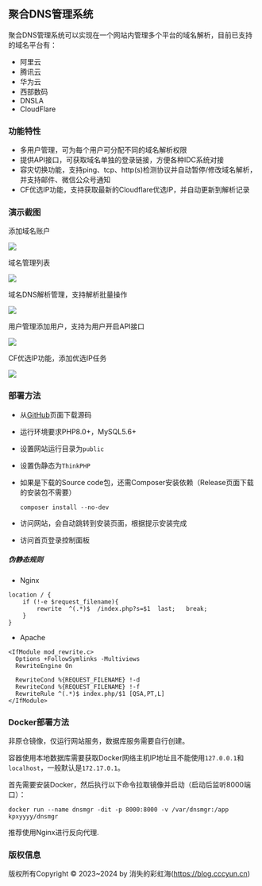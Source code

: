## 聚合DNS管理系统

聚合DNS管理系统可以实现在一个网站内管理多个平台的域名解析，目前已支持的域名平台有：

- 阿里云
- 腾讯云
- 华为云
- 西部数码
- DNSLA
- CloudFlare

### 功能特性

- 多用户管理，可为每个用户可分配不同的域名解析权限
- 提供API接口，可获取域名单独的登录链接，方便各种IDC系统对接
- 容灾切换功能，支持ping、tcp、http(s)检测协议并自动暂停/修改域名解析，并支持邮件、微信公众号通知
- CF优选IP功能，支持获取最新的Cloudflare优选IP，并自动更新到解析记录

### 演示截图

添加域名账户

![](https://p0.meituan.net/csc/090508cdc7aaabd185ba9c76a8c099f9283946.png)

域名管理列表

![](https://p0.meituan.net/csc/60bf3f607d40f30f152ad1f6ee3be098357839.png)

域名DNS解析管理，支持解析批量操作

![](https://p0.meituan.net/csc/f99c599d4febced404c88672dd50d62c212895.png)

用户管理添加用户，支持为用户开启API接口

![](https://p0.meituan.net/csc/d1bd90bedca9b6cbc5da40286bdb5cd5228438.png)

CF优选IP功能，添加优选IP任务

![](https://p1.meituan.net/csc/da70c76753aee4bce044d16fadd56e5f217660.png)

### 部署方法

* 从[GitHub](https://github.com/coolxitech/dnsmgr)页面下载源码

* 运行环境要求PHP8.0+，MySQL5.6+

* 设置网站运行目录为`public`

* 设置伪静态为`ThinkPHP`

* 如果是下载的Source code包，还需Composer安装依赖（Release页面下载的安装包不需要）

  ```
  composer install --no-dev
  ```

* 访问网站，会自动跳转到安装页面，根据提示安装完成

* 访问首页登录控制面板

##### 伪静态规则

* Nginx

```
location / {
	if (!-e $request_filename){
		rewrite  ^(.*)$  /index.php?s=$1  last;   break;
	}
}
```

* Apache

```
<IfModule mod_rewrite.c>
  Options +FollowSymlinks -Multiviews
  RewriteEngine On

  RewriteCond %{REQUEST_FILENAME} !-d
  RewriteCond %{REQUEST_FILENAME} !-f
  RewriteRule ^(.*)$ index.php/$1 [QSA,PT,L]
</IfModule>
```

### Docker部署方法
非原仓镜像，仅运行网站服务，数据库服务需要自行创建。

容器使用本地数据库需要获取Docker网络主机IP地址且不能使用`127.0.0.1`和`localhost`，一般默认是`172.17.0.1`。

首先需要安装Docker，然后执行以下命令拉取镜像并启动（启动后监听8000端口）：

```
docker run --name dnsmgr -dit -p 8000:8000 -v /var/dnsmgr:/app kpxyyyy/dnsmgr
```
推荐使用Nginx进行反向代理.
### 版权信息

版权所有Copyright © 2023~2024 by 消失的彩虹海(https://blog.cccyun.cn)

